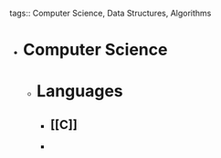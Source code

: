 tags:: Computer Science, Data Structures, Algorithms

- # Computer Science
	- # Languages
		- ## [[C]]
		-